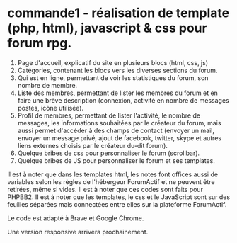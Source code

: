 # commande1 - réalisation de template (php, html), javascript & css pour forum rpg.

1. Page d'accueil, explicatif du site en plusieurs blocs (html, css, js)
2. Catégories, contenant les blocs vers les diverses sections du forum.
3. Qui est en ligne, permettant de voir les statistiques du forum, son nombre de membre.
4. Liste des membres, permettant de lister les membres du forum et en faire une brève description (connexion, activité en nombre de messages postés, icône utilisée).
5. Profil de membres, permettant de lister l'activité, le nombre de messages, les informations souhaitées par le créateur du forum, mais aussi permet d'accéder à des champs de contact (envoyer un mail, envoyer un message privé, ajout de facebook, twitter, skype et autres liens externes choisis par le créateur du-dit forum).
6. Quelque bribes de css pour personnaliser le forum (scrollbar).
7. Quelque bribes de JS pour personnaliser le forum et ses templates.

Il est à noter que dans les templates html, les notes font offices aussi de variables selon les règles de l'hébergeur ForumActif et ne peuvent être retirées, même si vides. 
Il est à noter que ces codes sont faits pour PHPBB2.
Il est à noter que les templates, le css et le JavaScript sont sur des feuilles séparées mais connectées entre elles sur la plateforme ForumActif.

Le code est adapté à Brave et Google Chrome.

Une version responsive arrivera prochainement.
